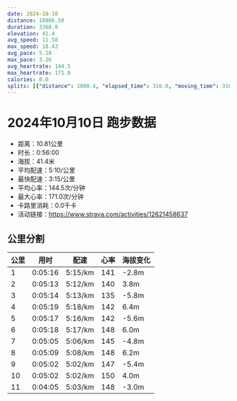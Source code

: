 ```yaml
---
date: 2024-10-10
distance: 10806.50
duration: 3360.0
elevation: 41.4
avg_speed: 11.58
max_speed: 18.43
avg_pace: 5.18
max_pace: 3.26
avg_heartrate: 144.5
max_heartrate: 171.0
calories: 0.0
splits: [{"distance": 1000.4, "elapsed_time": 316.0, "moving_time": 316.0, "average_speed": 3.17, "pace": 5.2576340694006305, "average_heartrate": 141.4920127795527, "elevation_difference": -2.8, "split_number": 1}, {"distance": 1000.1, "elapsed_time": 313.0, "moving_time": 313.0, "average_speed": 3.2, "pace": 5.208343749999999, "average_heartrate": 140.12460063897763, "elevation_difference": 3.8, "split_number": 2}, {"distance": 1000.6, "elapsed_time": 314.0, "moving_time": 314.0, "average_speed": 3.19, "pace": 5.224670846394984, "average_heartrate": 135.37579617834396, "elevation_difference": -5.8, "split_number": 3}, {"distance": 1000.2, "elapsed_time": 319.0, "moving_time": 319.0, "average_speed": 3.14, "pace": 5.307866242038216, "average_heartrate": 142.4353312302839, "elevation_difference": 6.4, "split_number": 4}, {"distance": 1001.5, "elapsed_time": 317.0, "moving_time": 317.0, "average_speed": 3.16, "pace": 5.274272151898733, "average_heartrate": 142.42271293375396, "elevation_difference": -5.6, "split_number": 5}, {"distance": 1002.0, "elapsed_time": 318.0, "moving_time": 318.0, "average_speed": 3.15, "pace": 5.291015873015873, "average_heartrate": 148.69182389937106, "elevation_difference": 6.0, "split_number": 6}, {"distance": 995.3, "elapsed_time": 305.0, "moving_time": 305.0, "average_speed": 3.26, "pace": 5.112484662576687, "average_heartrate": 145.72697368421052, "elevation_difference": -4.8, "split_number": 7}, {"distance": 1001.6, "elapsed_time": 309.0, "moving_time": 309.0, "average_speed": 3.24, "pace": 5.144043209876543, "average_heartrate": 148.60194174757282, "elevation_difference": 6.2, "split_number": 8}, {"distance": 998.3, "elapsed_time": 302.0, "moving_time": 302.0, "average_speed": 3.31, "pace": 5.035256797583081, "average_heartrate": 147.2251655629139, "elevation_difference": -5.4, "split_number": 9}, {"distance": 1000.4, "elapsed_time": 302.0, "moving_time": 302.0, "average_speed": 3.31, "pace": 5.035256797583081, "average_heartrate": 150.68211920529802, "elevation_difference": 4.0, "split_number": 10}, {"distance": 805.0, "elapsed_time": 245.0, "moving_time": 245.0, "average_speed": 3.29, "pace": 5.065866261398176, "average_heartrate": 148.5679012345679, "elevation_difference": -3.0, "split_number": 11}]
---
```


# 2024年10月10日 跑步数据

- 距离：10.81公里
- 时长：0:56:00
- 海拔：41.4米
- 平均配速：5:10/公里
- 最快配速：3:15/公里
- 平均心率：144.5次/分钟
- 最大心率：171.0次/分钟
- 卡路里消耗：0.0千卡
- 活动链接：https://www.strava.com/activities/12621458637

## 公里分割

| 公里 | 用时 | 配速 | 心率 | 海拔变化 |
|------|------|------|------|------|
| 1 | 0:05:16 | 5:15/km | 141 | -2.8m |
| 2 | 0:05:13 | 5:12/km | 140 | 3.8m |
| 3 | 0:05:14 | 5:13/km | 135 | -5.8m |
| 4 | 0:05:19 | 5:18/km | 142 | 6.4m |
| 5 | 0:05:17 | 5:16/km | 142 | -5.6m |
| 6 | 0:05:18 | 5:17/km | 148 | 6.0m |
| 7 | 0:05:05 | 5:06/km | 145 | -4.8m |
| 8 | 0:05:09 | 5:08/km | 148 | 6.2m |
| 9 | 0:05:02 | 5:02/km | 147 | -5.4m |
| 10 | 0:05:02 | 5:02/km | 150 | 4.0m |
| 11 | 0:04:05 | 5:03/km | 148 | -3.0m |

